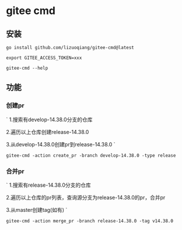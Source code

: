 # gitee cmd

## 安装

```
go install github.com/lizuoqiang/gitee-cmd@latest
```

```
export GITEE_ACCESS_TOKEN=xxx
```

```
gitee-cmd --help
```

## 功能

### 创建pr

`
1.搜索有develop-14.38.0分支的仓库

2.遍历以上仓库创建release-14.38.0

3.从develop-14.38.0创建pr到release-14.38.0
`

```
gitee-cmd -action create_pr -branch develop-14.38.0 -type release
```

### 合并pr

`
1.搜索有release-14.38.0分支的仓库

2.遍历以上仓库的pr列表，查询源分支为release-14.38.0的pr，合并pr

3.从master创建tag(如有)
`

```
gitee-cmd -action merge_pr -branch release-14.38.0 -tag v14.38.0
```